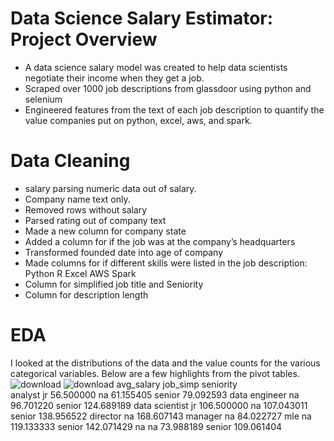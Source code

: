 # Data Science Salary Estimator: Project Overview
- A data science salary  model was created to help data scientists negotiate their income when they get a job.
- Scraped over 1000 job descriptions from glassdoor using python and selenium
- Engineered features from the text of each job description to quantify the value companies put on python, excel, aws, and spark.
# Data Cleaning
- salary parsing numeric data out of salary.
- Company name text only.
- Removed rows without salary
- Parsed rating out of company text
- Made a new column for company state
- Added a column for if the job was at the company’s headquarters
- Transformed founded date into age of company
- Made columns for if different skills were listed in the job description:
Python
R
Excel
AWS
Spark
- Column for simplified job title and Seniority
- Column for description length
# EDA
I looked at the distributions of the data and the value counts for the various categorical variables. Below are a few highlights from the pivot tables.
![download](https://github.com/Ahmd-karrar/ds_salary/assets/155227956/0a9c1a98-a775-4bc2-bd1b-82f6faf64721)
![download](https://github.com/Ahmd-karrar/ds_salary/assets/155227956/5ae14c5c-870b-4db8-a8c7-e60346ff8b7c)
		avg_salary
job_simp	seniority	
analyst	jr	56.500000
na	61.155405
senior	79.092593
data engineer	na	96.701220
senior	124.689189
data scientist	jr	106.500000
na	107.043011
senior	138.956522
director	na	168.607143
manager	na	84.022727
mle	na	119.133333
senior	142.071429
na	na	73.988189
senior	109.061404
